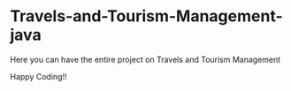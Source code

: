 # Travels-and-Tourism-Management-java

Here you can have the entire project on Travels and Tourism Management

Happy Coding!!
